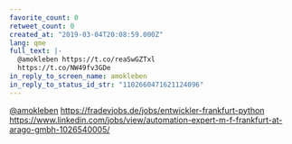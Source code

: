 ```yaml
---
favorite_count: 0
retweet_count: 0
created_at: "2019-03-04T20:08:59.000Z"
lang: qme
full_text: |-
  @amokleben https://t.co/reaSwGZTxl
  https://t.co/NW49fv3GDe
in_reply_to_screen_name: amokleben
in_reply_to_status_id_str: "1102660471621124096"
---
```


[@amokleben](https://twitter.com/amokleben)
<https://fradevjobs.de/jobs/entwickler-frankfurt-python>
<https://www.linkedin.com/jobs/view/automation-expert-m-f-frankfurt-at-arago-gmbh-1026540005/>
